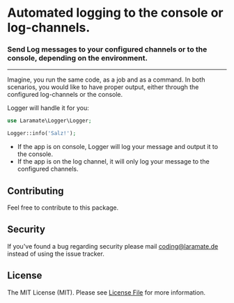 # Automated logging to the console or log-channels.

### Send Log messages to your configured channels or to the console, depending on the environment.

---

Imagine, you run the same code, as a job and as a command. 
In both scenarios, you would like to have proper output, either through the configured log-channels or the console.

Logger will handle it for you:

```php
use Laramate\Logger\Logger;

Logger::info('Salz!');
```

- If the app is on console, Logger will log your message and output it to the console.
- If the app is on the log channel, it will only log your message to the configured channels.

## Contributing

Feel free to contribute to this package.

## Security

If you've found a bug regarding security please mail [coding@laramate.de](coding@laramate.de) instead of using the issue tracker.

## License

The MIT License (MIT). Please see [License File](LICENSE.md) for more information.
